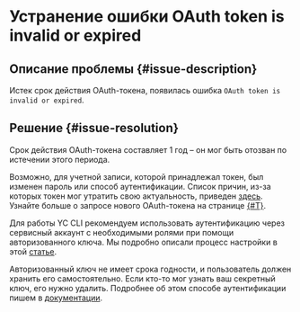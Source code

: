 # Устранение ошибки OAuth token is invalid or expired


## Описание проблемы {#issue-description}

Истек срок действия OAuth-токена, появилась ошибка `OAuth token is invalid or expired`.

## Решение {#issue-resolution}

Срок действия OAuth-токена составляет 1 год – он мог быть отозван по истечении этого периода.

Возможно, для учетной записи, которой принадлежал токен, был изменен пароль или способ аутентификации. Список причин, из-за которых токен мог утратить свою актуальность, приведен [здесь](https://yandex.ru/dev/id/doc/dg/oauth/reference/token-invalidate.html).
Узнайте больше о запросе нового OAuth-токена на странице [{#T}](../../../iam/concepts/authorization/oauth-token.md).

Для работы YC CLI рекомендуем использовать аутентификацию через сервисный аккаунт с необходимыми ролями при помощи авторизованного ключа. Мы подробно описали процесс настройки в этой [статье](../../../cli/operations/authentication/service-account.md).

Авторизованный ключ не имеет срока годности, и пользователь должен хранить его самостоятельно. Если кто-то мог узнать ваш секретный ключ, его нужно удалить. Подробнее об этом способе аутентификации пишем в [документации](../../../iam/concepts/authorization/key.md).

